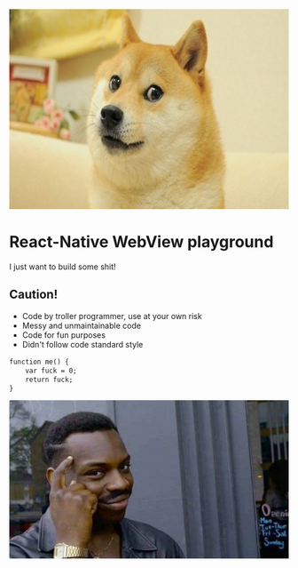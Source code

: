 
<img src="https://github.com/Adamnator92/RnWebview/blob/master/assets/doge.jpg" height="360" width="640" >

# React-Native WebView playground
I just want to build some shit!


## Caution!

* Code by troller programmer, use at your own risk
* Messy and unmaintainable code
* Code for fun purposes
* Didn't follow code standard style

```
function me() {
    var fuck = 0;
    return fuck;
}
```

![](assets/smart.jpg)

